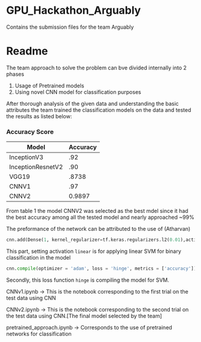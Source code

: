 # GPU_Hackathon_Arguably
Contains the submission files for the team Arguably
# Readme

The team approach to solve the problem can bve divided internally into 2 phases

1. Usage of Pretrained models
2. Using novel CNN model for classification purposes

After thorough analysis of the given data and understanding the basic attributes the team trained the classification models on the data and tested the results as listed below:

### **Accuracy Score**
Model | Accuracy
----- | --------
InceptionV3 | .92
InceptionResnetV2 | .90
VGG19 | .8738
CNNV1 | .97
CNNV2 | 0.9897



From table 1 the model CNNV2 was selected as the best mdel since it had the best accuracy among all the tested model and nearly approached ~99%

The preformance of the network can be attributed to the use of (Atharvan)

```python
cnn.add(Dense(1, kernel_regularizer=tf.keras.regularizers.l2(0.01),activation ='linear'))
 ```
This part, setting activation `linear` is for applying linear SVM for binary classification in the model

```python
cnn.compile(optimizer = 'adam', loss = 'hinge', metrics = ['accuracy'])
```
Secondly, this loss function `hinge` is compiling the model for SVM. 


CNNv1.ipynb -> This is the notebook corresponding to the first trial on the test data using CNN

CNNv2.ipynb -> This is the notebook corresponding to the second trial on the test data using CNN.[The final model selected by the team]

pretrained_approach.ipynb -> Corresponds to the use of pretrained networks for classification

